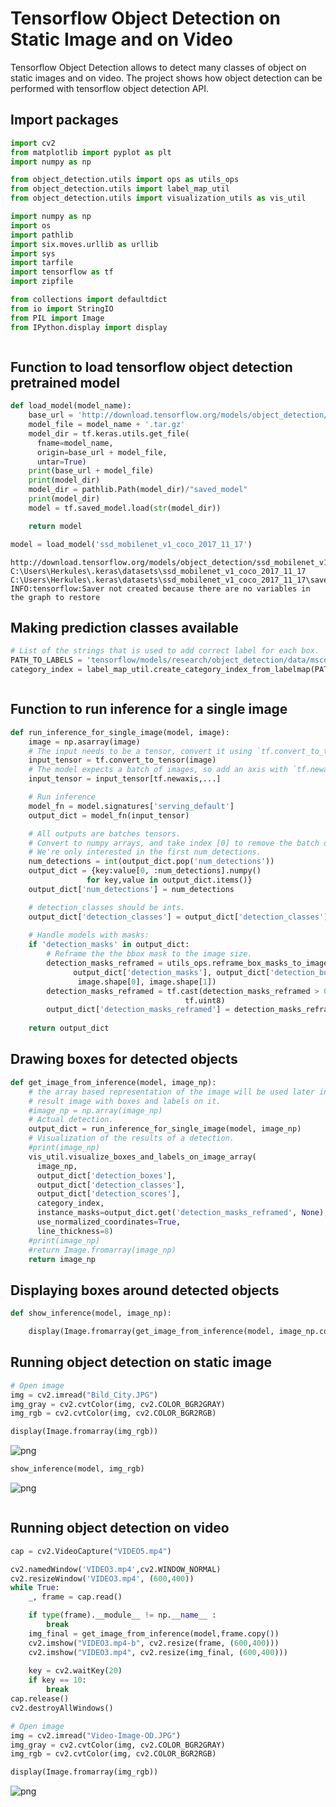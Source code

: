 # Tensorflow Object Detection on Static Image and on Video

Tensorflow Object Detection allows to detect many classes of object on static images and on video. The project shows how object detection can be performed with tensorflow object detection API. 

## Import packages


```python
import cv2
from matplotlib import pyplot as plt
import numpy as np

from object_detection.utils import ops as utils_ops
from object_detection.utils import label_map_util
from object_detection.utils import visualization_utils as vis_util

import numpy as np
import os
import pathlib
import six.moves.urllib as urllib
import sys
import tarfile
import tensorflow as tf
import zipfile

from collections import defaultdict
from io import StringIO
from PIL import Image
from IPython.display import display
```


```python

```

## Function to load tensorflow object detection pretrained model 


```python
def load_model(model_name):
    base_url = 'http://download.tensorflow.org/models/object_detection/'
    model_file = model_name + '.tar.gz'
    model_dir = tf.keras.utils.get_file(
      fname=model_name, 
      origin=base_url + model_file,
      untar=True)
    print(base_url + model_file)
    print(model_dir)
    model_dir = pathlib.Path(model_dir)/"saved_model"
    print(model_dir)
    model = tf.saved_model.load(str(model_dir))

    return model
```


```python
model = load_model('ssd_mobilenet_v1_coco_2017_11_17')
```

    http://download.tensorflow.org/models/object_detection/ssd_mobilenet_v1_coco_2017_11_17.tar.gz
    C:\Users\Herkules\.keras\datasets\ssd_mobilenet_v1_coco_2017_11_17
    C:\Users\Herkules\.keras\datasets\ssd_mobilenet_v1_coco_2017_11_17\saved_model
    INFO:tensorflow:Saver not created because there are no variables in the graph to restore
    

## Making prediction classes available


```python
# List of the strings that is used to add correct label for each box.
PATH_TO_LABELS = 'tensorflow/models/research/object_detection/data/mscoco_label_map.pbtxt'
category_index = label_map_util.create_category_index_from_labelmap(PATH_TO_LABELS, use_display_name=True)
```


```python

```

## Function to run inference for a single image


```python
def run_inference_for_single_image(model, image):
    image = np.asarray(image)
    # The input needs to be a tensor, convert it using `tf.convert_to_tensor`.
    input_tensor = tf.convert_to_tensor(image)
    # The model expects a batch of images, so add an axis with `tf.newaxis`.
    input_tensor = input_tensor[tf.newaxis,...]

    # Run inference
    model_fn = model.signatures['serving_default']
    output_dict = model_fn(input_tensor)

    # All outputs are batches tensors.
    # Convert to numpy arrays, and take index [0] to remove the batch dimension.
    # We're only interested in the first num_detections.
    num_detections = int(output_dict.pop('num_detections'))
    output_dict = {key:value[0, :num_detections].numpy() 
                 for key,value in output_dict.items()}
    output_dict['num_detections'] = num_detections

    # detection_classes should be ints.
    output_dict['detection_classes'] = output_dict['detection_classes'].astype(np.int64)
   
    # Handle models with masks:
    if 'detection_masks' in output_dict:
        # Reframe the the bbox mask to the image size.
        detection_masks_reframed = utils_ops.reframe_box_masks_to_image_masks(
              output_dict['detection_masks'], output_dict['detection_boxes'],
               image.shape[0], image.shape[1])      
        detection_masks_reframed = tf.cast(detection_masks_reframed > 0.5,
                                       tf.uint8)
        output_dict['detection_masks_reframed'] = detection_masks_reframed.numpy()
    
    return output_dict
```

## Drawing boxes for detected objects


```python
def get_image_from_inference(model, image_np):
    # the array based representation of the image will be used later in order to prepare the
    # result image with boxes and labels on it.
    #image_np = np.array(image_np)
    # Actual detection.
    output_dict = run_inference_for_single_image(model, image_np)
    # Visualization of the results of a detection.
    #print(image_np)
    vis_util.visualize_boxes_and_labels_on_image_array(
      image_np,
      output_dict['detection_boxes'],
      output_dict['detection_classes'],
      output_dict['detection_scores'],
      category_index,
      instance_masks=output_dict.get('detection_masks_reframed', None),
      use_normalized_coordinates=True,
      line_thickness=8)
    #print(image_np)
    #return Image.fromarray(image_np)
    return image_np
```

## Displaying boxes around detected objects


```python
def show_inference(model, image_np):

    display(Image.fromarray(get_image_from_inference(model, image_np.copy())))
```

## Running object detection on static image


```python
# Open image
img = cv2.imread("Bild_City.JPG")
img_gray = cv2.cvtColor(img, cv2.COLOR_BGR2GRAY)
img_rgb = cv2.cvtColor(img, cv2.COLOR_BGR2RGB)

display(Image.fromarray(img_rgb))
```


    
![png](output_18_0.png)
    



```python
show_inference(model, img_rgb)
```


    
![png](output_19_0.png)
    



```python

```

## Running object detection on video


```python
cap = cv2.VideoCapture("VIDEO5.mp4")

cv2.namedWindow('VIDEO3.mp4',cv2.WINDOW_NORMAL)
cv2.resizeWindow('VIDEO3.mp4', (600,400))
while True:
    _, frame = cap.read()

    if type(frame).__module__ != np.__name__ :
        break
    img_final = get_image_from_inference(model,frame.copy())
    cv2.imshow("VIDEO3.mp4-b", cv2.resize(frame, (600,400)))
    cv2.imshow("VIDEO3.mp4", cv2.resize(img_final, (600,400)))
    
    key = cv2.waitKey(20)
    if key == 10:
        break
cap.release()
cv2.destroyAllWindows()
```


```python
# Open image
img = cv2.imread("Video-Image-OD.JPG")
img_gray = cv2.cvtColor(img, cv2.COLOR_BGR2GRAY)
img_rgb = cv2.cvtColor(img, cv2.COLOR_BGR2RGB)

display(Image.fromarray(img_rgb))
```


    
![png](output_23_0.png)
    



```python

```
